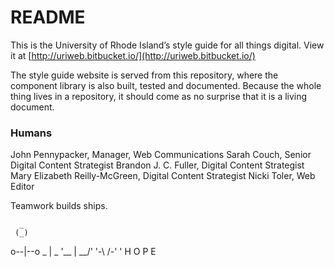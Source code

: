 # README #

This is the University of Rhode Island’s style guide for all things digital.  View it at [http://uriweb.bitbucket.io/](http://uriweb.bitbucket.io/)

The style guide website is served from this repository, where the component library is also built, tested and documented.  Because the whole thing lives in a repository, it should come as no surprise that it is a living document. 

### Humans ###

John Pennypacker, Manager, Web Communications
Sarah Couch, Senior Digital Content Strategist
Brandon J. C. Fuller, Digital Content Strategist
Mary Elizabeth Reilly-McGreen, Digital Content Strategist
Nicki Toler, Web Editor

Teamwork builds ships.

      _
     (_)
   o--|--o
  _   |   _
 '\__ | __/'
   '-\ /-'
      '
   H O P E